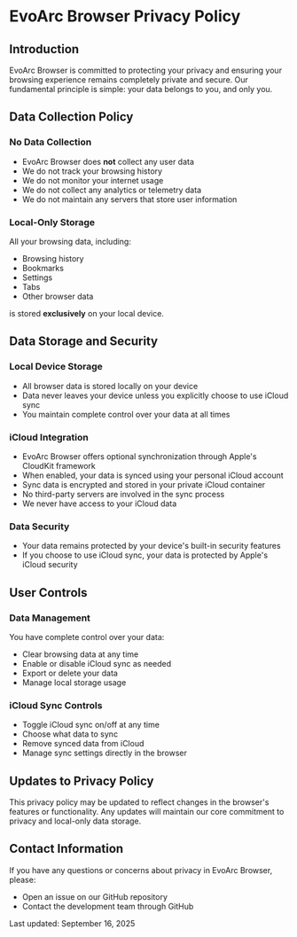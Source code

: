 # EvoArc Browser Privacy Policy

## Introduction

EvoArc Browser is committed to protecting your privacy and ensuring your browsing experience remains completely private and secure. Our fundamental principle is simple: your data belongs to you, and only you.

## Data Collection Policy

### No Data Collection
- EvoArc Browser does **not** collect any user data
- We do not track your browsing history
- We do not monitor your internet usage
- We do not collect any analytics or telemetry data
- We do not maintain any servers that store user information

### Local-Only Storage
All your browsing data, including:
- Browsing history
- Bookmarks
- Settings
- Tabs
- Other browser data

is stored **exclusively** on your local device.

## Data Storage and Security

### Local Device Storage
- All browser data is stored locally on your device
- Data never leaves your device unless you explicitly choose to use iCloud sync
- You maintain complete control over your data at all times

### iCloud Integration
- EvoArc Browser offers optional synchronization through Apple's CloudKit framework
- When enabled, your data is synced using your personal iCloud account
- Sync data is encrypted and stored in your private iCloud container
- No third-party servers are involved in the sync process
- We never have access to your iCloud data

### Data Security
- Your data remains protected by your device's built-in security features
- If you choose to use iCloud sync, your data is protected by Apple's iCloud security

## User Controls

### Data Management
You have complete control over your data:
- Clear browsing data at any time
- Enable or disable iCloud sync as needed
- Export or delete your data
- Manage local storage usage

### iCloud Sync Controls
- Toggle iCloud sync on/off at any time
- Choose what data to sync
- Remove synced data from iCloud
- Manage sync settings directly in the browser

## Updates to Privacy Policy

This privacy policy may be updated to reflect changes in the browser's features or functionality. Any updates will maintain our core commitment to privacy and local-only data storage.

## Contact Information

If you have any questions or concerns about privacy in EvoArc Browser, please:
- Open an issue on our GitHub repository
- Contact the development team through GitHub

Last updated: September 16, 2025